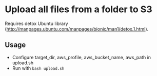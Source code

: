 # Upload all files from a folder to S3

Requires detox Ubuntu library (http://manpages.ubuntu.com/manpages/bionic/man1/detox.1.html).

## Usage
- Configure target_dir, aws_profile, aws_bucket_name, aws_path in upload.sh
- Run with `bash upload.sh`

